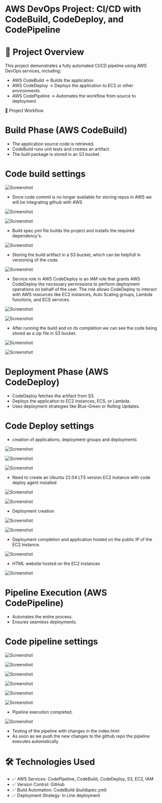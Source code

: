 # AWS DevOps Project: CI/CD with CodeBuild, CodeDeploy, and CodePipeline

# 📌 Project Overview

This project demonstrates a fully automated CI/CD pipeline using AWS DevOps services, including:

- AWS CodeBuild → Builds the application
- AWS CodeDeploy → Deploys the application to EC2 or other environments
- AWS CodePipeline → Automates the workflow from source to deployment

🎯 Project Workflow

# Build Phase (AWS CodeBuild)

- The application source code is retrieved.
- CodeBuild runs unit tests and creates an artifact.
- The built package is stored in an S3 bucket.

# Code build settings

![Screenshot](images/images1.PNG)

- Since code commit is no longer available for storing repos in AWS we will be integrating github with AWS

![Screenshot](images/images2.PNG)



![Screenshot](images/images3.PNG)

- Build spec.yml file builds the project and installs the required dependency's.

![Screenshot](images/images4.PNG)

- Storing the build artifact in a S3 bucket, which can be helpfull in versioning of the code.

![Screenshot](images/images5.PNG)

- Service role in AWS CodeDeploy is an IAM role that grants AWS CodeDeploy the necessary permissions to perform deployment operations on behalf of the user. The role allows CodeDeploy to interact with AWS resources like EC2 instances, Auto Scaling groups, Lambda functions, and ECS services.

![Screenshot](images/images6.PNG)

![Screenshot](images/images7.PNG)

- After running the build and on its completion we can see the code being stored as a zip file in S3 bucket.

![Screenshot](images/images8.PNG)

![Screenshot](images/images9.PNG)


# Deployment Phase (AWS CodeDeploy)

- CodeDeploy fetches the artifact from S3.
- Deploys the application to EC2 instances, ECS, or Lambda.
- Uses deployment strategies like Blue-Green or Rolling Updates.

# Code Deploy settings

- creation of applications, deployment groups and deployments

![Screenshot](images/images10.PNG)

![Screenshot](images/images11.PNG)

![Screenshot](images/images12.PNG)

- Need to create an Ubuntu 22.04 LTS version EC2 instance with code deploy agent installed

![Screenshot](images/images13.PNG)

![Screenshot](images/images14.PNG)

- Deployment creation

![Screenshot](images/images15.PNG)

![Screenshot](images/images16.PNG)

- Deployment completion and application hosted on the public IP of the EC2 instance.

![Screenshot](images/images17.PNG)

- HTML website hosted on the EC2 instances

![Screenshot](images/Capture.PNG)


# Pipeline Execution (AWS CodePipeline)

- Automates the entire process.
- Ensures seamless deployments.

# Code pipeline settings

![Screenshot](images/images18.PNG)

![Screenshot](images/images19.PNG)

![Screenshot](images/images20.PNG)

![Screenshot](images/images21.PNG)

![Screenshot](images/images22.PNG)

![Screenshot](images/images23.PNG)

- Pipeline execution completed.

![Screenshot](images/images24.PNG)

- Testing of the pipeline with changes in the index.html
- As soon as we push the new changes to the github repo the pipeline executes automatically

# 🛠 Technologies Used
- ✅ AWS Services: CodePipeline, CodeBuild, CodeDeploy, S3, EC2, IAM
- ✅ Version Control: GitHub
- ✅ Build Automation: CodeBuild (buildspec.yml)
- ✅ Deployment Strategy: In Line deployment


